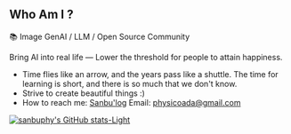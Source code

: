 ## Who Am I ? 

📚 Image GenAI / LLM / Open Source Community

Bring AI into real life — Lower the threshold for people to attain happiness.

- Time flies like an arrow, and the years pass like a shuttle. The time for learning is short, and there is so much that we don't know.
- Strive to create beautiful things :)
- How to reach me: [Sanbu'log](https://www.aispacewalk.cn/) Email: physicoada@gmail.com

[![sanbuphy's GitHub stats-Light](https://github-readme-stats.vercel.app/api?username=sanbuphy&show_icons=true&theme=default#gh-light-mode-only)](https://github.com/anuraghazra/github-readme-stats#gh-light-mode-only)

